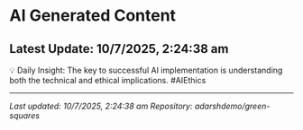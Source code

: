 # AI Generated Content

## Latest Update: 10/7/2025, 2:24:38 am
💡 Daily Insight: The key to successful AI implementation is understanding both the technical and ethical implications. #AIEthics

---
*Last updated: 10/7/2025, 2:24:38 am*
*Repository: adarshdemo/green-squares*

